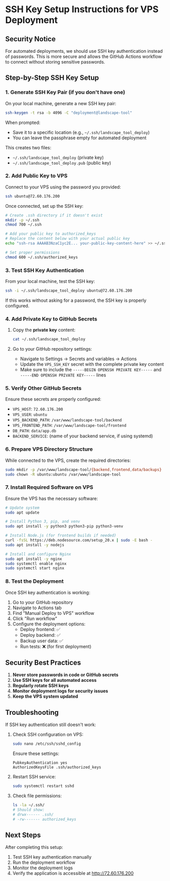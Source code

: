 # SSH Key Setup Instructions for VPS Deployment

## Security Notice
For automated deployments, we should use SSH key authentication instead of passwords. This is more secure and allows the GitHub Actions workflow to connect without storing sensitive passwords.

## Step-by-Step SSH Key Setup

### 1. Generate SSH Key Pair (if you don't have one)

On your local machine, generate a new SSH key pair:

```bash
ssh-keygen -t rsa -b 4096 -C "deployment@landscape-tool"
```

When prompted:
- Save it to a specific location (e.g., `~/.ssh/landscape_tool_deploy`)
- You can leave the passphrase empty for automated deployment

This creates two files:
- `~/.ssh/landscape_tool_deploy` (private key)
- `~/.ssh/landscape_tool_deploy.pub` (public key)

### 2. Add Public Key to VPS

Connect to your VPS using the password you provided:

```bash
ssh ubuntu@72.60.176.200
```

Once connected, set up the SSH key:

```bash
# Create .ssh directory if it doesn't exist
mkdir -p ~/.ssh
chmod 700 ~/.ssh

# Add your public key to authorized_keys
# Replace the content below with your actual public key
echo "ssh-rsa AAAAB3NzaC1yc2E... your-public-key-content-here" >> ~/.ssh/authorized_keys

# Set proper permissions
chmod 600 ~/.ssh/authorized_keys
```

### 3. Test SSH Key Authentication

From your local machine, test the SSH key:

```bash
ssh -i ~/.ssh/landscape_tool_deploy ubuntu@72.60.176.200
```

If this works without asking for a password, the SSH key is properly configured.

### 4. Add Private Key to GitHub Secrets

1. Copy the **private key** content:
   ```bash
   cat ~/.ssh/landscape_tool_deploy
   ```

2. Go to your GitHub repository settings:
   - Navigate to Settings → Secrets and variables → Actions
   - Update the `VPS_SSH_KEY` secret with the complete private key content
   - Make sure to include the `-----BEGIN OPENSSH PRIVATE KEY-----` and `-----END OPENSSH PRIVATE KEY-----` lines

### 5. Verify Other GitHub Secrets

Ensure these secrets are properly configured:
- `VPS_HOST`: `72.60.176.200`
- `VPS_USER`: `ubuntu`
- `VPS_BACKEND_PATH`: `/var/www/landscape-tool/backend`
- `VPS_FRONTEND_PATH`: `/var/www/landscape-tool/frontend`
- `DB_PATH`: `data/app.db`
- `BACKEND_SERVICE`: (name of your backend service, if using systemd)

### 6. Prepare VPS Directory Structure

While connected to the VPS, create the required directories:

```bash
sudo mkdir -p /var/www/landscape-tool/{backend,frontend,data/backups}
sudo chown -R ubuntu:ubuntu /var/www/landscape-tool
```

### 7. Install Required Software on VPS

Ensure the VPS has the necessary software:

```bash
# Update system
sudo apt update

# Install Python 3, pip, and venv
sudo apt install -y python3 python3-pip python3-venv

# Install Node.js (for frontend builds if needed)
curl -fsSL https://deb.nodesource.com/setup_20.x | sudo -E bash -
sudo apt install -y nodejs

# Install and configure Nginx
sudo apt install -y nginx
sudo systemctl enable nginx
sudo systemctl start nginx
```

### 8. Test the Deployment

Once SSH key authentication is working:

1. Go to your GitHub repository
2. Navigate to Actions tab
3. Find "Manual Deploy to VPS" workflow
4. Click "Run workflow"
5. Configure the deployment options:
   - Deploy frontend: ✅
   - Deploy backend: ✅
   - Backup user data: ✅
   - Run tests: ❌ (for first deployment)

## Security Best Practices

1. **Never store passwords in code or GitHub secrets**
2. **Use SSH keys for all automated access**
3. **Regularly rotate SSH keys**
4. **Monitor deployment logs for security issues**
5. **Keep the VPS system updated**

## Troubleshooting

If SSH key authentication still doesn't work:

1. Check SSH configuration on VPS:
   ```bash
   sudo nano /etc/ssh/sshd_config
   ```
   Ensure these settings:
   ```
   PubkeyAuthentication yes
   AuthorizedKeysFile .ssh/authorized_keys
   ```

2. Restart SSH service:
   ```bash
   sudo systemctl restart sshd
   ```

3. Check file permissions:
   ```bash
   ls -la ~/.ssh/
   # Should show:
   # drwx------ .ssh/
   # -rw------- authorized_keys
   ```

## Next Steps

After completing this setup:
1. Test SSH key authentication manually
2. Run the deployment workflow
3. Monitor the deployment logs
4. Verify the application is accessible at http://72.60.176.200
